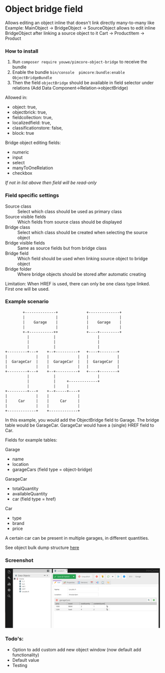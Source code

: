 # Object bridge field

Allows editing an object inline that doesn't link directly many-to-many like
Example:
MainObject -> BridgeObject -> SourceObject allows to edit inline BridgeObject after linking a source object to it
Cart -> ProductItem -> Product

### How to install

1. Run ``composer require youwe/pimcore-object-bridge`` to receive the bundle
2. Enable the bundle ``bin/console  pimcore:bundle:enable ObjectBridgeBundle``
3. Then the field ``objectBridge`` should be available in field selector under relations (Add Data Component->Relation->objectBridge)

Allowed in:
* object: true,
* objectbrick: true,
* fieldcollection: true,
* localizedfield: true,
* classificationstore: false,
* block: true

Bridge object editing fields:
* numeric
* input
* select
* manyToOneRelation
* checkbox

*If not in list above then field will be read-only*

### Field specific settings

<dl>
  <dt>Source class</dt>
  <dd>Select which class should be used as primary class</dd>

  <dt>Source visible fields</dt>
  <dd>Which fields from source class should be displayed</dd>

  <dt>Bridge class</dt>
  <dd>Select which class should be created when selecting the source object</dd>

  <dt>Bridge visible fields</dt>
  <dd>Same as source fields but from bridge class</dd>

  <dt>Bridge field</dt>
  <dd>Which field should be used when linking source object to bridge object</dd>

  <dt>Bridge folder</dt>
  <dd>Where bridge objects should be stored after automatic creating</dd>
</dl>
Limitation:
When HREF is used, there can only be one class type linked. First one will be used.

### Example scenario

            +--------------+             +--------------+
            |              |             |              |
            |    Garage    |             |    Garage    |
            |              |             |              |
            +-+-----------++             +----+---------+
              |           |                   |
              |           |                   |
              |           |                   |
    +---------+---+    +--+----------+   +----+--------+
    |             |    |             |   |             |
    |  GarageCar  |    |  GarageCar  |   |  GarageCar  |
    |             |    |             |   |             |
    +---------+---+    +--+----------+   +----+--------+
              |           |                   |
              |           |     +-------------+
              |           |     |
    +---------+---+    +--+-----+----+
    |             |    |             |
    |     Car     |    |     Car     |
    |             |    |             |
    +-------------+    +-------------+


In this example, you would add the ObjectBridge field to Garage.
The bridge table would be GarageCar.
GarageCar would have a (single) HREF field to Car. 

Fields for example tables:

Garage
* name
* location
* garageCars (field type = object-bridge)

GarageCar
* totalQuantity
* availableQuantity
* car (field type = href)

Car
* type
* brand
* price

A certain car can be present in multiple garages, in different quantities.

See object bulk dump structure [here](Docs/json/structure_bridge.json)


### Screenshot

![Screenshot of the bridge](Docs/img/screenshot.png)


### Todo's:

* Option to add custom add new object window (now default add functionality)
* Default value
* Testing
